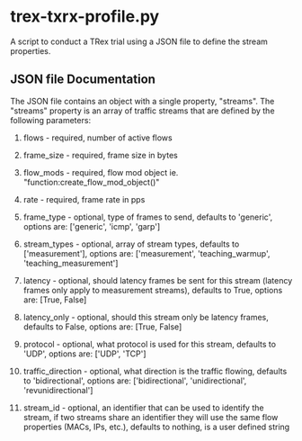 # trex-txrx-profile.py
A script to conduct a TRex trial using a JSON file to define the stream properties.

## JSON file Documentation

The JSON file contains an object with a single property, "streams".
The "streams" property is an array of traffic streams that are defined
by the following parameters:

1. flows - required, number of active flows

2. frame_size - required, frame size in bytes

3. flow_mods - required, flow mod object ie. "function:create_flow_mod_object(<flows to use>)"

4. rate - required, frame rate in pps

5. frame_type - optional, type of frames to send, defaults to 'generic', options are: ['generic', 'icmp', 'garp']

6. stream_types - optional, array of stream types, defaults to ['measurement'], options are: ['measurement', 'teaching_warmup', 'teaching_measurement']

7. latency - optional, should latency frames be sent for this stream (latency frames only apply to measurement streams), defaults to True, options are: [True, False]

8. latency_only - optional, should this stream only be latency frames, defaults to False, options are: [True, False]

9. protocol - optional, what protocol is used for this stream, defaults to 'UDP', options are: ['UDP', 'TCP']

10. traffic_direction - optional, what direction is the traffic flowing, defaults to 'bidirectional', options are: ['bidirectional', 'unidirectional', 'revunidirectional']

11. stream_id - optional, an identifier that can be used to identify the stream, if two streams share an identifier they will use the same flow properties (MACs, IPs, etc.), defaults to nothing, is a user defined string
